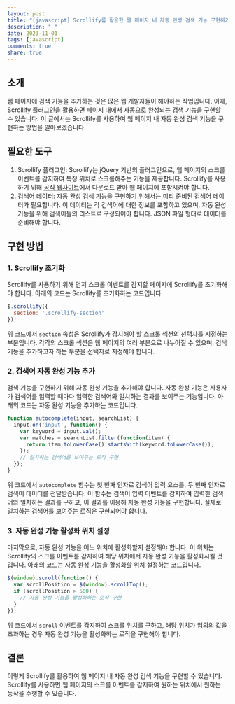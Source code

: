 ```yaml
---
layout: post
title: "[javascript] Scrollify를 활용한 웹 페이지 내 자동 완성 검색 기능 구현하기"
description: " "
date: 2023-11-01
tags: [javascript]
comments: true
share: true
---
```


## 소개

웹 페이지에 검색 기능을 추가하는 것은 많은 웹 개발자들이 해야하는 작업입니다. 이때, Scrollify 플러그인을 활용하면 페이지 내에서 자동으로 완성되는 검색 기능을 구현할 수 있습니다. 이 글에서는 Scrollify를 사용하여 웹 페이지 내 자동 완성 검색 기능을 구현하는 방법을 알아보겠습니다.

## 필요한 도구

1. Scrollify 플러그인: Scrollify는 jQuery 기반의 플러그인으로, 웹 페이지의 스크롤 이벤트를 감지하여 특정 위치로 스크롤해주는 기능을 제공합니다. Scrollify를 사용하기 위해 [공식 웹사이트](https://projects.lukehaas.me/scrollify/)에서 다운로드 받아 웹 페이지에 포함시켜야 합니다.
2. 검색어 데이터: 자동 완성 검색 기능을 구현하기 위해서는 미리 준비된 검색어 데이터가 필요합니다. 이 데이터는 각 검색어에 대한 정보를 포함하고 있으며, 자동 완성 기능을 위해 검색어들의 리스트로 구성되어야 합니다. JSON 파일 형태로 데이터를 준비해야 합니다.

## 구현 방법

### 1. Scrollify 초기화

Scrollify를 사용하기 위해 먼저 스크롤 이벤트를 감지할 페이지에 Scrollify를 초기화해야 합니다. 아래의 코드는 Scrollify를 초기화하는 코드입니다.

```javascript
$.scrollify({
  section: '.scrollify-section'
});
```

위 코드에서 `section` 속성은 Scrollify가 감지해야 할 스크롤 섹션의 선택자를 지정하는 부분입니다. 각각의 스크롤 섹션은 웹 페이지의 여러 부분으로 나누어질 수 있으며, 검색 기능을 추가하고자 하는 부분을 선택자로 지정해야 합니다.

### 2. 검색어 자동 완성 기능 추가

검색 기능을 구현하기 위해 자동 완성 기능을 추가해야 합니다. 자동 완성 기능은 사용자가 검색어를 입력할 때마다 입력한 검색어와 일치하는 결과를 보여주는 기능입니다. 아래의 코드는 자동 완성 기능을 추가하는 코드입니다.

```javascript
function autocomplete(input, searchList) {
  input.on('input', function() {
    var keyword = input.val();
    var matches = searchList.filter(function(item) {
      return item.toLowerCase().startsWith(keyword.toLowerCase());
    });
    // 일치하는 검색어를 보여주는 로직 구현
  });
}
```

위 코드에서 `autocomplete` 함수는 첫 번째 인자로 검색어 입력 요소를, 두 번째 인자로 검색어 데이터를 전달받습니다. 이 함수는 검색어 입력 이벤트를 감지하여 입력한 검색어와 일치하는 결과를 구하고, 이 결과를 이용해 자동 완성 기능을 구현합니다. 실제로 일치하는 검색어를 보여주는 로직은 구현되어야 합니다.

### 3. 자동 완성 기능 활성화 위치 설정

마지막으로, 자동 완성 기능을 어느 위치에 활성화할지 설정해야 합니다. 이 위치는 Scrollify의 스크롤 이벤트를 감지하여 해당 위치에서 자동 완성 기능을 활성화시킬 것입니다. 아래의 코드는 자동 완성 기능을 활성화할 위치 설정하는 코드입니다.

```javascript
$(window).scroll(function() {
  var scrollPosition = $(window).scrollTop();
  if (scrollPosition > 500) {
    // 자동 완성 기능을 활성화하는 로직 구현
  }
});
```

위 코드에서 `scroll` 이벤트를 감지하여 스크롤 위치를 구하고, 해당 위치가 임의의 값을 초과하는 경우 자동 완성 기능을 활성화하는 로직을 구현해야 합니다.

## 결론

이렇게 Scrollify를 활용하여 웹 페이지 내 자동 완성 검색 기능을 구현할 수 있습니다. Scrollify를 사용하면 웹 페이지의 스크롤 이벤트를 감지하여 원하는 위치에서 원하는 동작을 수행할 수 있습니다.